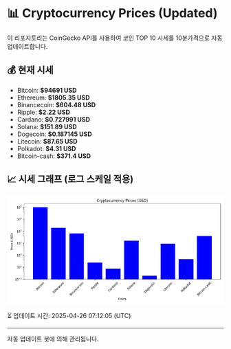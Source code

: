 
# 📊 Cryptocurrency Prices (Updated)

이 리포지토리는 CoinGecko API를 사용하여 코인 TOP 10 시세를 10분가격으로 자동 업데이트합니다.

## 💰 현재 시세
- Bitcoin: **$94691 USD**
- Ethereum: **$1805.35 USD**
- Binancecoin: **$604.48 USD**
- Ripple: **$2.22 USD**
- Cardano: **$0.727991 USD**
- Solana: **$151.89 USD**
- Dogecoin: **$0.187145 USD**
- Litecoin: **$87.65 USD**
- Polkadot: **$4.31 USD**
- Bitcoin-cash: **$371.4 USD**

## 📈 시세 그래프 (로그 스케일 적용)
![Crypto Prices](crypto_prices.png)

⏳ 업데이트 시간: 2025-04-26 07:12:05 (UTC)

---
자동 업데이트 봇에 의해 관리됩니다.
